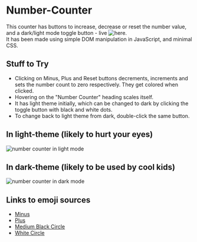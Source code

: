 # Number-Counter
This counter has buttons to increase, decrease or reset the number value, and a dark/light mode toggle button - live ![here](https://ritika-das.github.io/Number-Counter/).
<br>It has been made using simple DOM manipulation in JavaScript, and minimal CSS.

## Stuff to Try
- Clicking on Minus, Plus and Reset buttons decrements, increments and sets the number count to zero respectively. They get colored when clicked.
- Hovering on the "Number Counter" heading scales itself.
- It has light theme initially, which can be changed to dark by clicking the toggle button with black and white dots.
- To change back to light theme from dark, double-click the same button.

## In light-theme (likely to hurt your eyes)
![number counter in light mode](https://res.cloudinary.com/ritikadas/image/upload/v1616894801/My_Images/light-theme_ogytme.gif)


## In dark-theme (likely to be used by cool kids)
![number counter in dark mode](https://res.cloudinary.com/ritikadas/image/upload/v1616894816/My_Images/dark-theme_amcmos.gif)

## Links to emoji sources
- [Minus](https://emojipedia.org/minus/)
- [Plus](https://emojipedia.org/plus/)
- [Medium Black Circle](https://emojipedia.org/black-circle/)
- [White Circle](https://emojipedia.org/white-circle/)
